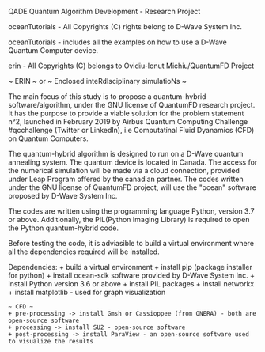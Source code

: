 QADE
Quantum Algorithm Development - Research Project

oceanTutorials - All Copyrights (C) rights belong to D-Wave System Inc.

oceanTutorials - includes all the examples on how to use a D-Wave Quantum Computer device.

erin - All Copyrights (C) belongs to Ovidiu-Ionut Michiu/QuantumFD Project

~ ERIN ~ 
or
~ Enclosed inteRdIsciplinary simulatioNs ~

The main focus of this study is to propose a quantum-hybrid software/algorithm, under the GNU license of QuantumFD research project. It has the purpose to provide a viable solution for the problem statement n°2, launched in February 2019 by Airbus Quantum Computing Challenge #qcchallenge (Twitter or LinkedIn), i.e Computatinal Fluid Dyanamics (CFD) on Quantum Computers. 

The quantum-hybrid algorithm is designed to run on a D-Wave quantum annealing system. The quantum device is located in Canada. The access for the numerical simulation will be made via a cloud connection, provided under Leap Program offered by the canadian partner. The codes written under the GNU license of QuantumFD project, will use the "ocean" software proposed by D-Wave System Inc.

The codes are written using the programming language Python, version 3.7 or above. Additionally, the PIL(Python Imaging Library) is required to open the Python quantum-hybrid code.

Before testing the code, it is adviasible to build a virtual environment where all the dependencies required will be installed. 

Dependencies:
	+ build a virtual environment
	+ install pip (package installer for python)
	+ install ocean-sdk software provided by D-Wave System Inc.
	+ install Python version 3.6 or above 
	+ install PIL packages
	+ install networkx
	+ install matplotlib - used for graph visualization
	
	~ CFD ~
	+ pre-processing -> install Gmsh or Cassioppee (from ONERA) - both are open-source software
	+ processing -> install SU2 - open-source software 
	+ post-processing -> install ParaView - an open-source software used to visualize the results